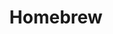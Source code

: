 ---
layout: firm_page
title: "Homebrew"
id: "homebrew.co"
permalink: "/homebrewhomebrew.co/"
website: "https://homebrew.co"
offices: "Burlingame (United States)"
investment_stages: "Seed, Series A"
portfolio_companies: "Chime, Shield AI, Finix Payments, Bowery Farming, Noyo"
portfolio_link: "https://homebrew.co/portfolio"
investment_markets: "Financial Technology, Robotics & Autonomy, SaaS, Commerce, Marketplaces, Healthcare, Agriculture, Technology, Consumer Services, AI/ML, Developer Platforms, Hardware, Media, Aerospace, Crypto, Sustainable Living"
founded_year: ""
description: "Homebrew is a venture capital firm that partners with mission-driven founders building durable, meaningful companies using technology to create substantive change. They invest early and beyond, providing capital, time, and reputation to support their portfolio companies' success."
linkedin: "https://www.linkedin.com/company/homebrewvc"
twitter: "https://twitter.com/homebrew"
instagram: ""
team_page: "https://homebrew.co/team"
investor_type: "Venture Capital"
crunchbase: ""
pitchbook: ""

# SEO Optimization
meta_title: "Homebrew - VC Firm - projectstartups.com"
meta_description: "Homebrew, Homebrew is a venture capital firm that partners with mission-driven founders building durable, meaningful companies using technology to create substa..."
meta_keywords: "Homebrew, Financial Technology, Robotics & Autonomy, SaaS, Commerce, Marketplaces, Healthcare, Agriculture, Technology, Consumer Services, AI/ML, Developer Platforms, Hardware, Media, Aerospace, Crypto, Sustainable Living, VC firm, venture capital, startup investor, projectstartups.com"
canonical_url: "https://vc.projectstartups.com/homebrewhomebrew.co/"
---
